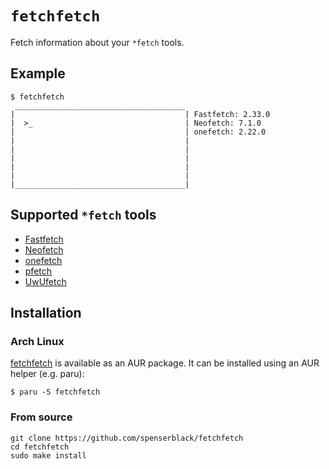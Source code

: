 # `fetchfetch`

Fetch information about your `*fetch` tools.

## Example

```console
$ fetchfetch
 ______________________________________
|                                      | Fastfetch: 2.33.0
|  >_                                  | Neofetch: 7.1.0
|                                      | onefetch: 2.22.0
|                                      |
|                                      |
|                                      |
|                                      |
|                                      |
|______________________________________|
```

## Supported `*fetch` tools

* [Fastfetch][fastfetch]
* [Neofetch][neofetch]
* [onefetch][onefetch]
* [pfetch][pfetch]
* [UwUfetch][uwufetch]

[fastfetch]: https://github.com/fastfetch-cli/fastfetch
[neofetch]: https://github.com/dylanaraps/neofetch
[onefetch]: https://github.com/o2sh/onefetch
[pfetch]: https://github.com/dylanaraps/pfetch
[uwufetch]: https://github.com/ad-oliviero/uwufetch

## Installation

### Arch Linux

[fetchfetch](https://aur.archlinux.org/packages/fetchfetch) is available as an AUR package.
It can be installed using an AUR helper (e.g. paru):

```console
$ paru -S fetchfetch
```

### From source

```shell
git clone https://github.com/spenserblack/fetchfetch
cd fetchfetch
sudo make install
```

